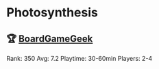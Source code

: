 # Photosynthesis


## 🏆 [BoardGameGeek]
Rank: 350
Avg: 7.2
Playtime: 30-60min
Players: 2-4


[BoardGameGeek]: https://www.boardgamegeek.com/boardgame/218603/photosynthesis
